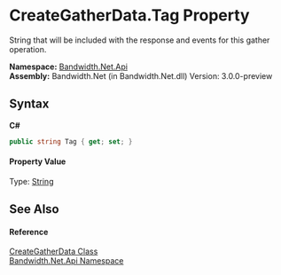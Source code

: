 ﻿# CreateGatherData.Tag Property 
 

String that will be included with the response and events for this gather operation.

**Namespace:**&nbsp;<a href ="N_Bandwidth_Net_Api.md">Bandwidth.Net.Api</a><br />**Assembly:**&nbsp;Bandwidth.Net (in Bandwidth.Net.dll) Version: 3.0.0-preview

## Syntax

**C#**<br />
``` C#
public string Tag { get; set; }
```


#### Property Value
Type: <a href="http://msdn2.microsoft.com/en-us/library/s1wwdcbf" target="_blank">String</a>

## See Also


#### Reference
<a href ="T_Bandwidth_Net_Api_CreateGatherData.md">CreateGatherData Class</a><br /><a href ="N_Bandwidth_Net_Api.md">Bandwidth.Net.Api Namespace</a><br />